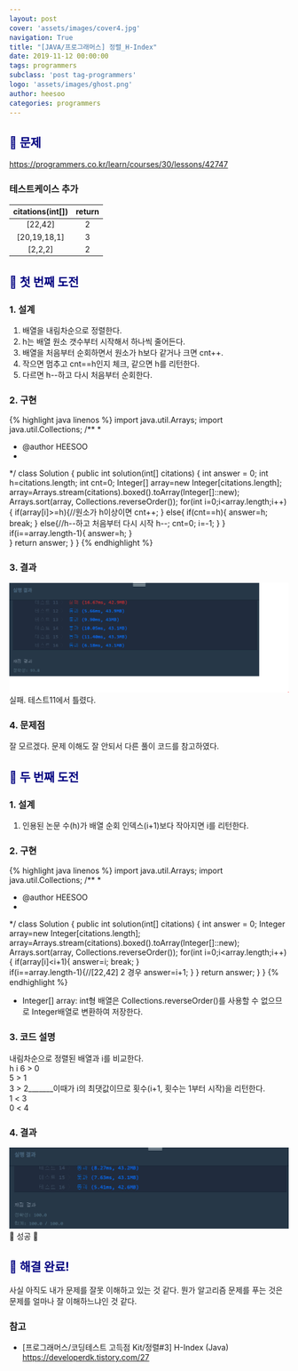 ```yaml
---
layout: post
cover: 'assets/images/cover4.jpg'
navigation: True
title: "[JAVA/프로그래머스] 정렬_H-Index"
date: 2019-11-12 00:00:00
tags: programmers
subclass: 'post tag-programmers'
logo: 'assets/images/ghost.png'
author: heesoo
categories: programmers
---
```

## <span style="color:navy">👀 문제</span>
<https://programmers.co.kr/learn/courses/30/lessons/42747>

### 테스트케이스 추가  

| citations(int[]) | return |
| :----: | :----: |
| [22,42] | 2 |
| [20,19,18,1] | 3 |
| [2,2,2] | 2 |  

## <span style="color:navy">👊 첫 번째 도전</span>

### 1. 설계
1. 배열을 내림차순으로 정렬한다.
2. h는 배열 원소 갯수부터 시작해서 하나씩 줄어든다.
3. 배열을 처음부터 순회하면서 원소가 h보다 같거나 크면 cnt++.
4. 작으면 멈추고 cnt==h인지 체크, 같으면 h를 리턴한다.
5. 다르면 h--하고 다시 처음부터 순회한다.

### 2. 구현
{% highlight java linenos %}
import java.util.Arrays;
import java.util.Collections;
/**
 *
 * @author HEESOO
 *
 */
class Solution {
    public int solution(int[] citations) {
        int answer = 0;
        int h=citations.length;
        int cnt=0;
        Integer[] array=new Integer[citations.length];
        array=Arrays.stream(citations).boxed().toArray(Integer[]::new);
        Arrays.sort(array, Collections.reverseOrder());
        for(int i=0;i<array.length;i++){
            if(array[i]>=h){//원소가 h이상이면
                cnt++;
            }
            else{
                if(cnt==h){
                    answer=h;
                    break;
                }
                else{//h--하고 처음부터 다시 시작
                    h--;
                    cnt=0;
                    i=-1;
                }
            }
            if(i==array.length-1){
                answer=h;
            }   
        }
        return answer;
    }
}
{% endhighlight %}
### 3. 결과
![실행결과](./assets/images/191112_1.PNG)
실패. 테스트11에서 틀렸다.

### 4. 문제점
잘 모르겠다. 문제 이해도 잘 안되서 다른 풀이 코드를 참고하였다.

## <span style="color:navy">👊 두 번째 도전</span>

### 1. 설계
1. 인용된 논문 수(h)가 배열 순회 인덱스(i+1)보다 작아지면 i를 리턴한다.

### 2. 구현
{% highlight java linenos %}
import java.util.Arrays;
import java.util.Collections;
/**
 *
 * @author HEESOO
 *
 */
class Solution {
    public int solution(int[] citations) {
        int answer = 0;
        Integer array=new Integer[citations.length];
        array=Arrays.stream(citations).boxed().toArray(Integer[]::new);
        Arrays.sort(array, Collections.reverseOrder());
        for(int i=0;i<array.length;i++){
            if(array[i]<i+1){
                answer=i;
                break;
            }  
            if(i==array.length-1){//[22,42] 2 경우
                answer=i+1;
            }
        }
        return answer;
    }
}
{% endhighlight %}
- Integer[] array: int형 배열은 Collections.reverseOrder()를 사용할 수 없으므로 Integer배열로 변환하여 저장한다.

### 3. 코드 설명  
내림차순으로 정렬된 배열과 i를 비교한다.  
h   i
6 > 0  
5 > 1  
3 > 2_______이때가 i의 최댓값이므로 횟수(i+1, 횟수는 1부터 시작)을 리턴한다.  
1 < 3  
0 < 4  

### 4. 결과
![실행결과](./assets/images/191112_2.PNG)
🤟 성공 🤟

## <span style="color:navy">👏 해결 완료!</span>
사실 아직도 내가 문제를 잘못 이해하고 있는 것 같다. 뭔가 알고리즘 문제를 푸는 것은 문제를 얼마나 잘 이해하느냐인 것 같다.

### 참고
- [프로그래머스/코딩테스트 고득점 Kit/정렬#3] H-Index (Java) <https://developerdk.tistory.com/27>

